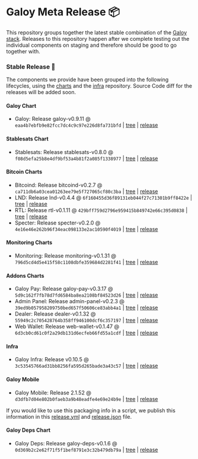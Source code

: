 # Galoy Meta Release 📦

This repository groups together the latest stable combination of the [Galoy stack](https://github.com/GaloyMoney/awesome-galoy#tech-components). 
Releases to this repository happen after we complete testing out the individual components on staging and therefore should be good to go together with.

### Stable Release 🎉

The components we provide have been grouped into the following lifecycles, using the [charts](https://github.com/GaloyMoney/charts) and the [infra](https://github.com/GaloyMoney/galoy-infra) repository. 
Source Code diff for the releases will be added soon.

#### Galoy Chart
- Galoy: Release galoy-v0.9.11 @ `eaa4b7ebfb9e82fcc7dc4c9c97e226d8fa731bfd` | [tree](https://github.com/GaloyMoney/charts/tree/eaa4b7ebfb9e82fcc7dc4c9c97e226d8fa731bfd/charts/galoy) | [release](https://github.com/GaloyMoney/charts/releases/tag/galoy-v0.9.11)

#### Stablesats Chart
- Stablesats: Release stablesats-v0.8.0 @ `f08d5efa25b8e4df9bf53a4b81f2a085f1338977` | [tree](https://github.com/GaloyMoney/charts/tree/f08d5efa25b8e4df9bf53a4b81f2a085f1338977/charts/stablesats) | [release](https://github.com/GaloyMoney/charts/releases/tag/stablesats-v0.8.0)

#### Bitcoin Charts
- Bitcoind: Release bitcoind-v0.2.7 @ `ca711db6a03cea01263ee79e5f727065cf80c3ba` | [tree](https://github.com/GaloyMoney/charts/tree/ca711db6a03cea01263ee79e5f727065cf80c3ba/charts/bitcoind) | [release](https://github.com/GaloyMoney/charts/releases/tag/bitcoind-v0.2.7)
- LND: Release lnd-v0.4.4 @ `6f160455d36f89131eb044f27c71301b9ff8422e` | [tree](https://github.com/GaloyMoney/charts/tree/6f160455d36f89131eb044f27c71301b9ff8422e/charts/lnd) | [release](https://github.com/GaloyMoney/charts/releases/tag/lnd-v0.4.4)
- RTL: Release rtl-v0.1.11 @ `429bff759d2796e959415b849742e66c395d0838` | [tree](https://github.com/GaloyMoney/charts/tree/429bff759d2796e959415b849742e66c395d0838/charts/rtl) | [release](https://github.com/GaloyMoney/charts/releases/tag/rtl-v0.1.11)
- Specter: Release specter-v0.2.0 @ `4e16e46e262b96f34eac098133e2ac10590f4019` | [tree](https://github.com/GaloyMoney/charts/tree/4e16e46e262b96f34eac098133e2ac10590f4019/charts/specter) | [release](https://github.com/GaloyMoney/charts/releases/tag/specter-v0.2.0)

#### Monitoring Charts
- Monitoring: Release monitoring-v0.1.31 @ `796d5cd4d5e415f58c1108dbfe359684d2281f41` | [tree](https://github.com/GaloyMoney/charts/tree/796d5cd4d5e415f58c1108dbfe359684d2281f41/charts/monitoring) | [release](https://github.com/GaloyMoney/charts/releases/tag/monitoring-v0.1.31)

#### Addons Charts
- Galoy Pay: Release galoy-pay-v0.3.17 @ `5d9c162f7fb78d7fd6584ba8ea2108bf84523d26` | [tree](https://github.com/GaloyMoney/charts/tree/5d9c162f7fb78d7fd6584ba8ea2108bf84523d26/charts/galoy-pay) | [release](https://github.com/GaloyMoney/charts/releases/tag/galoy-pay-v0.3.17)
- Admin Panel: Release admin-panel-v0.2.3 @ `39ed9b057958209750bed657f50606ce83abb4a1` | [tree](https://github.com/GaloyMoney/charts/tree/39ed9b057958209750bed657f50606ce83abb4a1/charts/admin-panel) | [release](https://github.com/GaloyMoney/charts/releases/tag/admin-panel-v0.2.3)
- Dealer: Release dealer-v0.1.32 @ `55949c2c705428764b358ff946100dcf6c357197` | [tree](https://github.com/GaloyMoney/charts/tree/55949c2c705428764b358ff946100dcf6c357197/charts/dealer) | [release](https://github.com/GaloyMoney/charts/releases/tag/dealer-v0.1.32)
- Web Wallet: Release web-wallet-v0.1.47 @ `6d3cb0cd61c0f2a29db131d6ecfeb66fd55a1cdf` | [tree](https://github.com/GaloyMoney/charts/tree/6d3cb0cd61c0f2a29db131d6ecfeb66fd55a1cdf/charts/web-wallet) | [release](https://github.com/GaloyMoney/charts/releases/tag/web-wallet-v0.1.47)

#### Infra

- Galoy Infra: Release v0.10.5 @ `3c53545766ad31bb8256fa595d265bade3a43c57` | [tree](https://github.com/GaloyMoney/galoy-infra/tree/3c53545766ad31bb8256fa595d265bade3a43c57) | [release](https://github.com/GaloyMoney/galoy-infra/releases/tag/v0.10.5)

#### Galoy Mobile

- Galoy Mobile: Release 2.1.52 @ `d3dfb7d04e802b0faeb3a9b48eadfe4e69e24b9e` | [tree](https://github.com/GaloyMoney/galoy-mobile/tree/d3dfb7d04e802b0faeb3a9b48eadfe4e69e24b9e) | [release](https://github.com/GaloyMoney/galoy-mobile/releases/tag/2.1.52)

If you would like to use this packaging info in a script, we publish this information in this [release.yml](./release.yml) and [release.json](./release.json) file.

#### Galoy Deps Chart
- Galoy Deps: Release galoy-deps-v0.1.6 @ `0d369b2c2e62f71f5f1bef8791e3c32b479db79a` | [tree](https://github.com/GaloyMoney/charts/tree/0d369b2c2e62f71f5f1bef8791e3c32b479db79a/charts/galoy-deps) | [release](https://github.com/GaloyMoney/charts/releases/tag/galoy-deps-v0.1.6)
